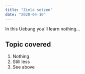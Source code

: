 ```yaml
---
title: "Ziele setzen"
date: "2020-04-10"
---
```


In this Uebung you'll learn nothing...

## Topic covered

1. Nothing
2. Still less
3. See above
